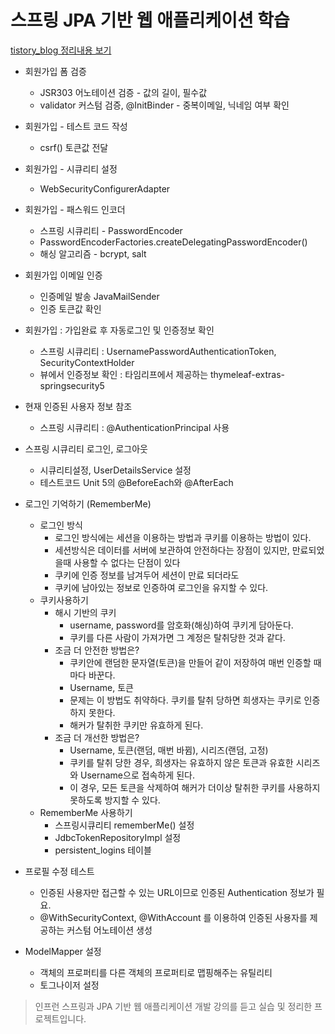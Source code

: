 # 스프링 JPA 기반 웹 애플리케이션 학습


[tistory_blog 정리내용 보기](https://anjuna.tistory.com/category/Study/Spring%20JPA)


* 회원가입 폼 검증
  * JSR303 어노테이션 검증 - 값의 길이, 필수값
  * validator 커스텀 검증, @InitBinder - 중복이메일, 닉네임 여부 확인


* 회원가입 - 테스트 코드 작성
  * csrf() 토큰값 전달


* 회원가입 - 시큐리티 설정
  * WebSecurityConfigurerAdapter
  
  
* 회원가입 - 패스워드 인코더
  * 스프링 시큐리티 - PasswordEncoder
  * PasswordEncoderFactories.createDelegatingPasswordEncoder()
  * 해싱 알고리즘 - bcrypt, salt


* 회원가입 이메일 인증
  * 인증메일 발송 JavaMailSender
  * 인증 토큰값 확인


* 회원가입 : 가입완료 후 자동로그인 및 인증정보 확인
  * 스프링 시큐리티 : UsernamePasswordAuthenticationToken, SecurityContextHolder
  * 뷰에서 인증정보 확인 : 타임리프에서 제공하는 thymeleaf-extras-springsecurity5


* 현재 인증된 사용자 정보 참조
  * 스프링 시큐리티 : @AuthenticationPrincipal 사용


* 스프링 시큐리티 로그인, 로그아웃
  * 시큐리티설정, UserDetailsService 설정
  * 테스트코드 Unit 5의 @BeforeEach와 @AfterEach


* 로그인 기억하기 (RememberMe)
  * 로그인 방식
    * 로그인 방식에는 세션을 이용하는 방법과 쿠키를 이용하는 방법이 있다.
    * 세션방식은 데이터를 서버에 보관하여 안전하다는 장점이 있지만, 만료되었을때 사용할 수 없다는 단점이 있다
    * 쿠키에 인증 정보를 남겨두어 세션이 만료 되더라도
    * 쿠키에 남아있는 정보로 인증하여 로그인을 유지할 수 있다.
  * 쿠키사용하기
    * 해시 기반의 쿠키
      * username, password를 암호화(해싱)하여 쿠키게 담아둔다.
      * 쿠키를 다른 사람이 가져가면 그 계정은 탈취당한 것과 같다.
    * 조금 더 안전한 방법은?
      * 쿠키안에 랜덤한 문자열(토큰)을 만들어 같이 저장하여 매번 인증할 때마다 바꾼다.
      * Username, 토큰
      * 문제는 이 방법도 취약하다. 쿠키를 탈취 당하면 희생자는 쿠키로 인증하지 못한다.
      * 해커가 탈취한 쿠키만 유효하게 된다.
    * 조금 더 개선한 방법은?
      * Username, 토큰(랜덤, 매번 바뀜), 시리즈(랜덤, 고정)
      * 쿠키를 탈취 당한 경우, 희생자는 유효하지 않은 토큰과 유효한 시리즈와 Username으로 접속하게 된다.
      * 이 경우, 모든 토큰을 삭제하여 해커가 더이상 탈취한 쿠키를 사용하지 못하도록 방지할 수 있다.
  * RememberMe 사용하기
    * 스프링시큐리티  rememberMe() 설정
    * JdbcTokenRepositoryImpl 설정
    * persistent_logins 테이블
 
 
* 프로필 수정 테스트
  * 인증된 사용자만 접근할 수 있는 URL이므로 인증된 Authentication 정보가 필요.
  * @WithSecurityContext, @WithAccount 를 이용하여 인증된 사용자를 제공하는 커스텀 어노테이션 생성


* ModelMapper 설정
  * 객체의 프로퍼티를 다른 객체의 프로퍼티로 맵핑해주는 유틸리티
  * 토그나이저 설정



> 인프런 스프링과 JPA 기반 웹 애플리케이션 개발 강의를 듣고 실습 및 정리한 프로젝트입니다.
